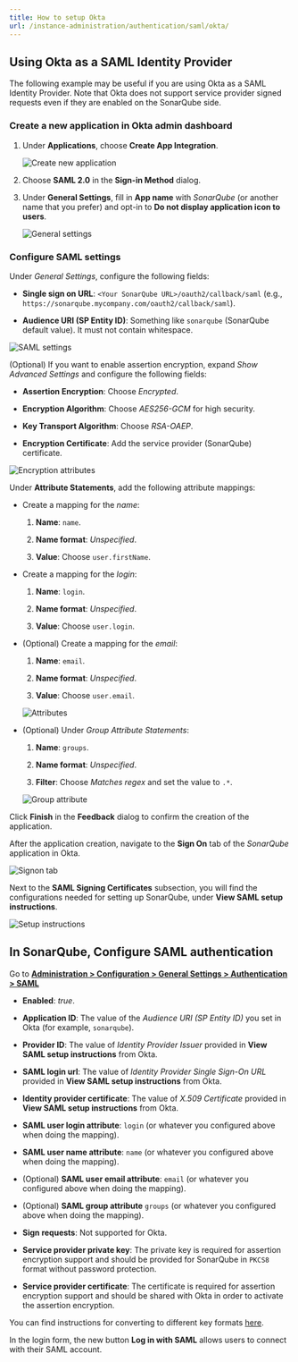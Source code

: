 ```yaml
---
title: How to setup Okta
url: /instance-administration/authentication/saml/okta/
---
```


## Using Okta as a SAML Identity Provider

The following example may be useful if you are using Okta as a SAML Identity Provider.
Note that Okta does not support service provider signed requests even if they are enabled on the SonarQube side.


### Create a new application in Okta admin dashboard

1. Under  **Applications**, choose **Create App Integration**.

   ![Create new application](/images/okta/okta-create-application.png)

2. Choose **SAML 2.0** in the **Sign-in Method** dialog.

3. Under **General Settings**, fill in **App name** with *SonarQube* (or another name that you prefer) and opt-in to **Do not display application icon to users**.

   ![General settings](/images/okta/okta-general-settings.png)


### Configure SAML settings

Under *General Settings*, configure the following fields:

- **Single sign on URL**: `<Your SonarQube URL>/oauth2/callback/saml` (e.g., `https://sonarqube.mycompany.com/oauth2/callback/saml`).

- **Audience URI (SP Entity ID)**: Something like `sonarqube` (SonarQube default value). It must not contain whitespace. 

![SAML settings](/images/okta/okta-saml-settings.png)

(Optional) If you want to enable assertion encryption, expand *Show Advanced Settings* and configure the following fields:

- **Assertion Encryption**: Choose *Encrypted*.

- **Encryption Algorithm**: Choose *AES256-GCM* for high security.

- **Key Transport Algorithm**: Choose *RSA-OAEP*.

- **Encryption Certificate**: Add the service provider (SonarQube) certificate.

![Encryption attributes](/images/okta/okta-encryption-attributes.png)

Under **Attribute Statements**, add the following attribute mappings:

- Create a mapping for the *name*:

  1. **Name**: `name`.

  2. **Name format**: *Unspecified*.

  3. **Value**: Choose `user.firstName`.

- Create a mapping for the *login*:

  1. **Name**: `login`.

  2. **Name format**: *Unspecified*.

  3. **Value**: Choose `user.login`.

- (Optional) Create a mapping for the *email*:

  1. **Name**: `email`.

  2. **Name format**: *Unspecified*.

  3. **Value**: Choose `user.email`.

  ![Attributes](/images/okta/okta-attributes.png)

- (Optional) Under *Group Attribute Statements*:

  1. **Name**: `groups`.

  2. **Name format**: *Unspecified*.

  3. **Filter**: Choose *Matches regex* and set the value to `.*`.

  ![Group attribute](/images/okta/okta-group-attribute.png)

Click **Finish** in the **Feedback** dialog to confirm the creation of the application.

After the application creation, navigate to the **Sign On** tab of the *SonarQube* application in Okta.

![Signon tab](/images/okta/okta-signon.png)

Next to the **SAML Signing Certificates** subsection, you will find the configurations needed for setting up SonarQube, under **View SAML setup instructions**.

![Setup instructions](/images/okta/okta-setup-instructions.png)


## In SonarQube, Configure SAML authentication

Go to **[Administration > Configuration > General Settings > Authentication > SAML](/#sonarqube-admin#/admin/settings?category=authentication)**

- **Enabled**: *true*.

- **Application ID**: The value of the *Audience URI (SP Entity ID)* you set in Okta (for example, `sonarqube`).

- **Provider ID**: The value of *Identity Provider Issuer* provided in **View SAML setup instructions** from Okta.

- **SAML login url**: The value of *Identity Provider Single Sign-On URL* provided in **View SAML setup instructions** from Okta.

- **Identity provider certificate**: The value of *X.509 Certificate* provided in **View SAML setup instructions** from Okta.

- **SAML user login attribute**: `login` (or whatever you configured above when doing the mapping).

- **SAML user name attribute**: `name` (or whatever you configured above when doing the mapping).

- (Optional) **SAML user email attribute**: `email` (or whatever you configured above when doing the mapping).

- (Optional) **SAML group attribute** `groups` (or whatever you configured above when doing the mapping).

- **Sign requests**: Not supported for Okta.

- **Service provider private key**: The private key is required for assertion encryption support and should be provided for SonarQube in `PKCS8` format without password protection.

- **Service provider certificate**: The certificate is required for assertion encryption support and should be shared with Okta in order to activate the assertion encryption.

You can find instructions for converting to different key formats [here](https://manpages.ubuntu.com/manpages/focal/man1/pkcs8.1ssl.html).

In the login form, the new button **Log in with SAML** allows users to connect with their SAML account.
